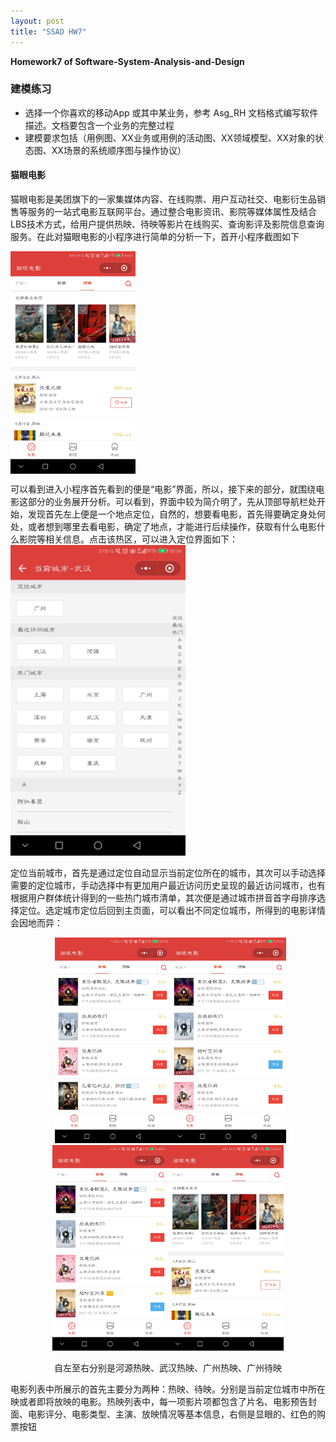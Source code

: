 ```yaml
---
layout: post
title: "SSAD HW7"
---
```

<b>Homework7 of Software-System-Analysis-and-Design</b>

### 建模练习 

- 选择一个你喜欢的移动App 或其中某业务，参考 Asg_RH 文档格式编写软件描述。文档要包含一个业务的完整过程
- 建模要求包括（用例图、XX业务或用例的活动图、XX领域模型、XX对象的状态图、XX场景的系统顺序图与操作协议）

#### 猫眼电影
猫眼电影是美团旗下的一家集媒体内容、在线购票、用户互动社交、电影衍生品销售等服务的一站式电影互联网平台。通过整合电影资讯、影院等媒体属性及结合LBS技术方式，给用户提供热映、待映等影片在线购买、查询影评及影院信息查询服务。在此对猫眼电影的小程序进行简单的分析一下，首开小程序截图如下

<img align = "center" width = "200" src = "https://raw.githubusercontent.com/joece/joece.github.io/master/_includes/hw7/%E9%A6%96%E9%A1%B5.jpg">

可以看到进入小程序首先看到的便是“电影”界面，所以，接下来的部分，就围绕电影这部分的业务展开分析。可以看到，界面中较为简介明了，先从顶部导航栏处开始，发现首先左上便是一个地点定位，自然的，想要看电影，首先得要确定身处何处，或者想到哪里去看电影，确定了地点，才能进行后续操作，获取有什么电影什么影院等相关信息。点击该热区，可以进入定位界面如下：
<img width = 280 src = "../_includes/hw7/定位.jpg"/>

定位当前城市，首先是通过定位自动显示当前定位所在的城市，其次可以手动选择需要的定位城市，手动选择中有更加用户最近访问历史呈现的最近访问城市，也有根据用户群体统计得到的一些热门城市清单，其次便是通过城市拼音首字母排序选择定位。选定城市定位后回到主页面，可以看出不同定位城市，所得到的电影详情会因地而异：
 
 <center>  
 <img width = 185 src = "../_includes/hw7/河源.jpg"/><img width = 185 src = "../_includes/hw7/武汉.jpg"/><img width = 185 src = "../_includes/hw7/热映.jpg"/><img width = 185 src = "../_includes/hw7/待映.jpg"/>

自左至右分别是河源热映、武汉热映、广州热映、广州待映
</center>

电影列表中所展示的首先主要分为两种：热映、待映。分别是当前定位城市中所在映或者即将放映的电影。热映列表中，每一项影片项都包含了片名、电影预告封面、电影评分、电影类型、主演、放映情况等基本信息，右侧是显眼的、红色的购票按钮
